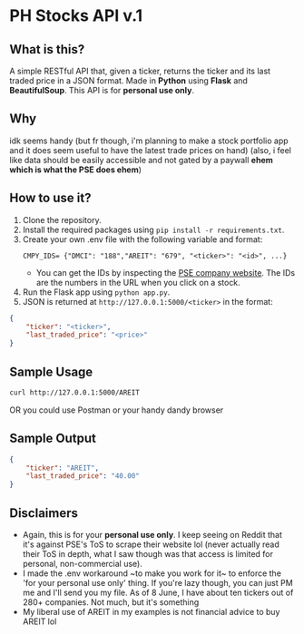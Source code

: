 # PH Stocks API v.1

## What is this?
A simple RESTful API that, given a ticker, returns the ticker and its last traded price in a JSON format. Made in **Python** using **Flask** and **BeautifulSoup**. This API is for **personal use only**.

## Why
idk seems handy
(but fr though, i'm planning to make a stock portfolio app and it does seem useful to have the latest trade prices on hand)
(also, i feel like data should be easily accessible and not gated by a paywall **ehem which is what the PSE does ehem**)

## How to use it?
1. Clone the repository.
2. Install the required packages using `pip install -r requirements.txt`.
3. Create your own .env file with the following variable and format:
    ```env
    CMPY_IDS= {"DMCI": "188","AREIT": "679", "<ticker>": "<id>", ...}
    ```
    - You can get the IDs by inspecting the [PSE company website](https://edge.pse.com.ph/companyDirectory/form.do). The IDs are the numbers in the URL when you click on a stock.
4. Run the Flask app using `python app.py`.
5. JSON is returned at `http://127.0.0.1:5000/<ticker>` in the format:
```json
{
    "ticker": "<ticker>",
    "last_traded_price": "<price>"
}
```
## Sample Usage
```bash
curl http://127.0.0.1:5000/AREIT
```
OR you could use Postman or your handy dandy browser

## Sample Output
```json
{
    "ticker": "AREIT",
    "last_traded_price": "40.00"
}
```

## Disclaimers
- Again, this is for your **personal use only**. I keep seeing on Reddit that it's against PSE's ToS to scrape their website lol (never actually read their ToS in depth, what I saw though was that access is limited for personal, non-commercial use).
- I made the .env workaround ~to make you work for it~ to enforce the 'for your personal use only' thing. If you're lazy though, you can just PM me and I'll send you my file. As of 8 June, I have about ten tickers out of 280+ companies. Not much, but it's something
- My liberal use of AREIT in my examples is not financial advice to buy AREIT lol
